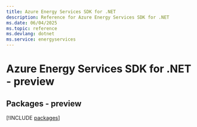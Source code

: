 ```yaml
---
title: Azure Energy Services SDK for .NET
description: Reference for Azure Energy Services SDK for .NET
ms.date: 06/04/2025
ms.topic: reference
ms.devlang: dotnet
ms.service: energyservices
---
```

# Azure Energy Services SDK for .NET - preview
## Packages - preview
[!INCLUDE [packages](energy-services-index.md)]